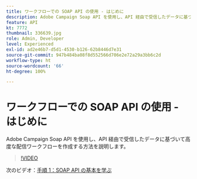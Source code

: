 ```yaml
---
title: ワークフローでの SOAP API の使用 - はじめに
description: Adobe Campaign Soap API を使用し、API 経由で受信したデータに基づいて高度な配信ワークフローを作成する方法を説明します。
feature: API
kt: 7772
thumbnail: 336639.jpg
role: Admin, Developer
level: Experienced
exl-id: ad2e46b7-d5d1-4530-b126-62b8446d7e31
source-git-commit: 947b484ba08f8d552566d706e2e72a29a3bb6c2d
workflow-type: ht
source-wordcount: '66'
ht-degree: 100%

---
```


# ワークフローでの SOAP API の使用 - はじめに

Adobe Campaign Soap API を使用し、API 経由で受信したデータに基づいて高度な配信ワークフローを作成する方法を説明します。

>[!VIDEO](https://video.tv.adobe.com/v/336639?quality=12)

次のビデオ：[手順 1：SOAP API の基本を学ぶ](/help/tutorial-use-soap-apis/get-started-with-soap-apis.md)
